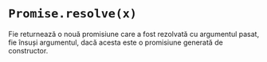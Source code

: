 # `Promise.resolve(x)`

Fie returnează o nouă promisiune care a fost rezolvată cu argumentul pasat, fie însuși argumentul, dacă acesta este o promisiune generată de constructor.

